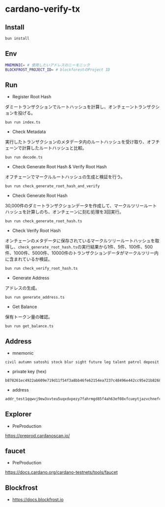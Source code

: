 # cardano-verify-tx

## Install

```bash
bun install
```

## Env

```bash
MNEMONIC= # 使用したいアドレスのニーモニック
BLOCKFROST_PROJECT_ID= # blockforestのProject ID
```

## Run

- Register Root Hash

ダミートランザクションでルートハッシュを計算し、オンチェーントランザクションを投げる。

```bash
bun run index.ts
```

- Check Metadata

実行したトランザクションのメタデータ内のルートハッシュを受け取り、オフチェーンで計算したルートハッシュと比較。

```bash
bun run decode.ts
```

- Check Generate Root Hash & Verify Root Hash

オフチェーンでマークルルートハッシュの生成と検証を行う。

```bash
bun run check_generate_root_hash_and_verify
```

- Check Generate Root Hash

30,000件のダミートランザクションデータを作成して、マークルツリールートハッシュを計算しのち、オンチェーンに刻む処理を3回実行。

```bash
bun run check_generate_root_hash.ts
```

- Check Verify Root Hash

オンチェーンのメタデータに保存されているマークルツリールートハッシュを取得し、`check_generate_root_hash.ts`の実行結果から1件、5件、100件、500件、1000件、5000件、10000件のトランザクションデータがマークルツリー内に含まれているか検証。


```bash
bun run check_verify_root_hash.ts
```

- Generate Address

アドレスの生成。

```bash
bun run generate_address.ts
```

- Get Balance

保有トークン量の確認。

```bash
bun run get_balance.ts
```

## Address

- mnemonic

```bash
civil autumn satoshi stock blur sight future leg talent patrol deposit satoshi
```

- private key (hex)

```bash
b878261ec4922ab609e719d11f54f3a8bb46fe62154ea7237c48496e442cc95e21b8268fd6299e4c4eacf0d73613c3705aa501a5725bc54475dd5abdd5edd4b8
```

- address

```bash
addr_test1qqwvj9ew3xvteu5uqxdvpezy7fahrmgd85f4ah63ef08xfcueytjazvchnefcqv6crjyfunmw8ks60gntm04rjj7wvnskdq90s
```

## Explorer

- PreProduction

https://preprod.cardanoscan.io/

## faucet

- PreProduction

https://docs.cardano.org/cardano-testnets/tools/faucet

## Blockfrost

- https://docs.blockfrost.io